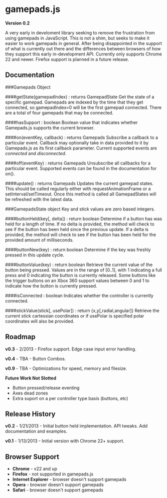 gamepads.js
===========

**Version 0.2**

A very early in develoment library seeking to remove the frustration from using gamepads in JavaScript. This is not a shim, but seeks to make it easier to work gamepads in general. After being disappointed in the support of what is currently out there and the differences between browsers of how they support this early in-development API. Currently only supports Chrome 22 and newer. Firefox support is planned in a future release.

Documentation
-------------

###Gamepads Object

####getState(gamepadIndex) : returns GamepadState
Get the state of a specific gamepad. Gamepads are indexed by the time that they get connected, so gamepadIndex=0 will be the first gamepad connected.  There are a total of four gamepads that may be connected.

####hasSupport : boolean
Boolean value that indicates whether Gamepads.js supports the current browser.

####on(eventKey, callback) : returns Gamepads
Subscribe a callback to a particular event.  Callback may optionally take in data provided to it by Gamepads.js as its first callback parameter.  Current supported events are *connected* and *disconnected*.

####off(eventKey) : returns Gamepads
Unsubscribe all callbacks for a particular event.  Supported events can be found in the documentation for on().

####update() : returns Gamepads
Updates the current gamepad states.  This should be called regularly either with requestAnimationFrame or a setInterval/setTimeout. Once this method is called all GamepadStates will be refreshed with the latest data.

###GamepadsState object
Key and stick values are zero based integers.

####buttonHeld(key[, delta]) : return boolean
Determine if a button has was held for a length of time. If no delta is provided, the method will check to see if the button has been held since the previous update. If a delta is provided, the method will check to see if the button has been held for the provided amount of milliseconds.

####buttonNew(key) : return boolean
Determine if the key was freshly pressed in this update cycle.

####buttonValue(key) : return boolean
Retrieve the current value of the button being pressed.  Values are in the range of [0..1], with 1 indicating a full press and 0 indicating the button is currently released.  Some buttons like the trigger buttons on an Xbox 360 support values between 0 and 1 to indicate how the button is currently pressed.

####isConnected : boolean
Indicates whether the controller is currently connected.

####stickValue(stick[, usePolar]) : return {x,y[,radial,angular]}
Retrieve the current stick cartessian coordinates or if usePolar is specified polar coordinates will also be provided.

Roadmap
-------

**v0.3** - 2/2013 - Firefox support.  Edge case input error handling.

**v0.4** - TBA - Button Combos.

**v0.9** - TBA - Optimizations for speed, memory and filesize.

**Future Work Not Slotted**

- Button pressed/release eventing
- Axes dead zones
- Extra suport on a per controller type basis (buttons, etc)

Release History
---------------
**v0.2** - 1/21/2013 - Initial button held implementation. API tweaks. Add documentation and examples.

**v0.1** - 1/13/2013 - Initial version with Chrome 22+ support.

Browser Support
---------------
- **Chrome** - v22 and up
- **Firefox** - not supported in gamepads.js
- **Internet Explorer** - browser doesn't support gamepads
- **Opera** - browser doesn't support gamepads
- **Safari** - browser doesn't support gamepads
